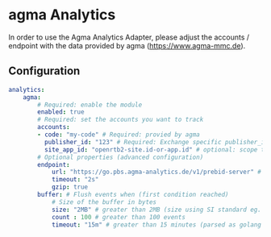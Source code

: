 # agma Analytics

In order to use the Agma Analytics Adapter, please adjust the accounts / endpoint with the data provided by agma (https://www.agma-mmc.de).

## Configuration

```yaml
analytics:
    agma:
        # Required: enable the module
        enabled: true
        # Required: set the accounts you want to track
        accounts:
        - code: "my-code" # Required: provied by agma
          publisher_id: "123" # Required: Exchange specific publisher_id
          site_app_id: "openrtb2-site.id-or-app.id" # optional: scope to the publisher with an openrtb2 Site object id or App object id
        # Optional properties (advanced configuration)
        endpoint: 
            url: "https://go.pbs.agma-analytics.de/v1/prebid-server" # Check with agma with you need a extra url
            timeout: "2s"
            gzip: true
        buffer: # Flush events when (first condition reached)
            # Size of the buffer in bytes
            size: "2MB" # greater than 2MB (size using SI standard eg. "44kB", "17MB")
            count : 100 # greater than 100 events
            timeout: "15m" # greater than 15 minutes (parsed as golang duration)

```
